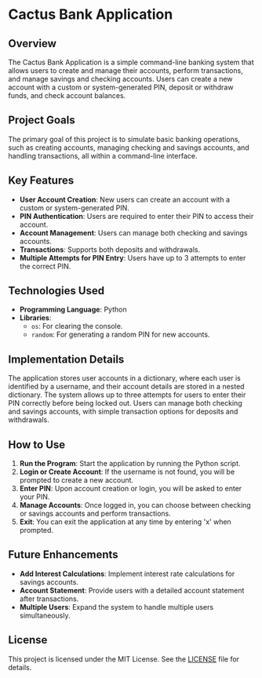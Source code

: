 # Cactus Bank Application

## Overview
The Cactus Bank Application is a simple command-line banking system that allows users to create and manage their accounts, perform transactions, and manage savings and checking accounts. Users can create a new account with a custom or system-generated PIN, deposit or withdraw funds, and check account balances.

## Project Goals
The primary goal of this project is to simulate basic banking operations, such as creating accounts, managing checking and savings accounts, and handling transactions, all within a command-line interface.

## Key Features
- **User Account Creation**: New users can create an account with a custom or system-generated PIN.
- **PIN Authentication**: Users are required to enter their PIN to access their account.
- **Account Management**: Users can manage both checking and savings accounts.
- **Transactions**: Supports both deposits and withdrawals.
- **Multiple Attempts for PIN Entry**: Users have up to 3 attempts to enter the correct PIN.

## Technologies Used
- **Programming Language**: Python
- **Libraries**: 
  - `os`: For clearing the console.
  - `random`: For generating a random PIN for new accounts.

## Implementation Details
The application stores user accounts in a dictionary, where each user is identified by a username, and their account details are stored in a nested dictionary. The system allows up to three attempts for users to enter their PIN correctly before being locked out. Users can manage both checking and savings accounts, with simple transaction options for deposits and withdrawals.

## How to Use
1. **Run the Program**: Start the application by running the Python script.
2. **Login or Create Account**: If the username is not found, you will be prompted to create a new account.
3. **Enter PIN**: Upon account creation or login, you will be asked to enter your PIN.
4. **Manage Accounts**: Once logged in, you can choose between checking or savings accounts and perform transactions.
5. **Exit**: You can exit the application at any time by entering 'x' when prompted.

## Future Enhancements
- **Add Interest Calculations**: Implement interest rate calculations for savings accounts.
- **Account Statement**: Provide users with a detailed account statement after transactions.
- **Multiple Users**: Expand the system to handle multiple users simultaneously.

## License
This project is licensed under the MIT License. See the [LICENSE](./LICENSE) file for details.
